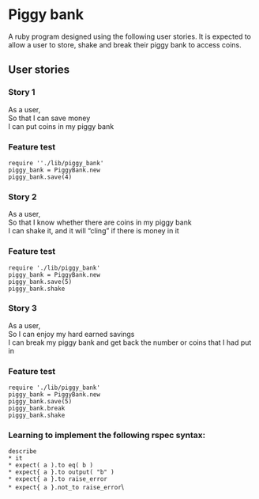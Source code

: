 # Piggy bank

A ruby program designed using the following user stories. It is expected to allow a user to store, shake and break their piggy bank to access coins.

## User stories

### Story 1

As a user,\
So that I can save money\
I can put coins in my piggy bank

### Feature test
```
require ''./lib/piggy_bank'
piggy_bank = PiggyBank.new
piggy_bank.save(4)
```

### Story 2

As a user,\
So that I know whether there are coins in my piggy bank\
I can shake it, and it will “cling” if there is money in it

### Feature test

```
require './lib/piggy_bank'
piggy_bank = PiggyBank.new
piggy_bank.save(5)
piggy_bank.shake
```

### Story 3

As a user,\
So I can enjoy my hard earned savings\
I can break my piggy bank and get back the number or coins that I had put in

### Feature test

```
require './lib/piggy_bank'
piggy_bank = PiggyBank.new
piggy_bank.save(5)
piggy_bank.break
piggy_bank.shake
```


### Learning to implement the following rspec syntax:

`describe`\
`* it` \
`* expect( a ).to eq( b )` \
`* expect{ a }.to output( "b" )`\
`* expect{ a }.to raise_error`\
`* expect{ a }.not_to raise_error`\
